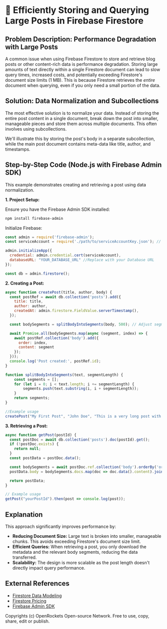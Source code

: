 # 🐞 Efficiently Storing and Querying Large Posts in Firebase Firestore


## Problem Description:  Performance Degradation with Large Posts

A common issue when using Firebase Firestore to store and retrieve blog posts or other content-rich data is performance degradation.  Storing large amounts of text directly within a single Firestore document can lead to slow query times, increased costs, and potentially exceeding Firestore's document size limits (1 MB).  This is because Firestore retrieves the *entire* document when querying, even if you only need a small portion of the data.

## Solution:  Data Normalization and Subcollections

The most effective solution is to normalize your data.  Instead of storing the entire post content in a single document, break down the post into smaller, manageable pieces and store them across multiple documents. This often involves using subcollections.

We'll illustrate this by storing the post's body in a separate subcollection, while the main post document contains meta-data like title, author, and timestamps.


## Step-by-Step Code (Node.js with Firebase Admin SDK)

This example demonstrates creating and retrieving a post using data normalization.


**1. Project Setup:**

Ensure you have the Firebase Admin SDK installed:

```bash
npm install firebase-admin
```

Initialize Firebase:

```javascript
const admin = require('firebase-admin');
const serviceAccount = require('./path/to/serviceAccountKey.json'); // Replace with your service account key

admin.initializeApp({
  credential: admin.credential.cert(serviceAccount),
  databaseURL: "YOUR_DATABASE_URL" //Replace with your Database URL
});

const db = admin.firestore();
```

**2. Creating a Post:**

```javascript
async function createPost(title, author, body) {
  const postRef = await db.collection('posts').add({
    title: title,
    author: author,
    createdAt: admin.firestore.FieldValue.serverTimestamp(),
  });

  const bodySegments = splitBodyIntoSegments(body, 500); // Adjust segment size as needed

  await Promise.all(bodySegments.map(async (segment, index) => {
    await postRef.collection('body').add({
      order: index,
      content: segment
    });
  }));
  console.log('Post created:', postRef.id);
}

function splitBodyIntoSegments(text, segmentLength) {
    const segments = [];
    for (let i = 0; i < text.length; i += segmentLength) {
        segments.push(text.substring(i, i + segmentLength));
    }
    return segments;
}

//Example usage
createPost("My First Post", "John Doe", "This is a very long post with lots of text. Lorem ipsum dolor sit amet, consectetur adipiscing elit. Sed do eiusmod tempor incididunt ut labore et dolore magna aliqua.");
```

**3. Retrieving a Post:**

```javascript
async function getPost(postId) {
  const postDoc = await db.collection('posts').doc(postId).get();
  if (!postDoc.exists) {
    return null;
  }
  const postData = postDoc.data();

  const bodySegments = await postDoc.ref.collection('body').orderBy('order').get();
  postData.body = bodySegments.docs.map(doc => doc.data().content).join('');

  return postData;
}

// Example usage
getPost("yourPostId").then(post => console.log(post));
```

## Explanation

This approach significantly improves performance by:

* **Reducing Document Size:**  Large text is broken into smaller, manageable chunks. This avoids exceeding Firestore's document size limit.
* **Efficient Queries:** When retrieving a post, you only download the metadata and the relevant body segments, reducing the data transferred.
* **Scalability:**  The design is more scalable as the post length doesn't directly impact query performance.


## External References

* [Firestore Data Modeling](https://firebase.google.com/docs/firestore/design/data-modeling)
* [Firestore Pricing](https://firebase.google.com/pricing)
* [Firebase Admin SDK](https://firebase.google.com/docs/admin/setup)


Copyrights (c) OpenRockets Open-source Network. Free to use, copy, share, edit or publish.

